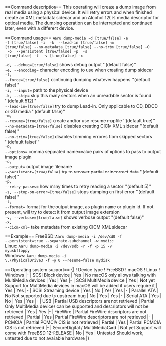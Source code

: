 ==Command description==
This operating will create a dump image from real media using a physical device. It will retry errors and when finished create an XML metadata sidecar and an Alcohol 120% media descriptor for optical media. The dumping operation can be interrupted and continued later, even with a different device.

==Command usage==
<code>Aaru dump-media -d [true/false] -e <encoding> -f [true/false] -i <device path> -k <sectors> --lead-in [true/false] -m [true/false] --no-metadata [true/false] --no-trim [true/false] -O <options> -o <filename> --persistent [true/false] -p <passes> -s [true/false] -t <plugin> -v [true/false] -x <xml sidecar></code>

<code>-d, --debug=[true/false]</code> shows debug output ''(default false)''<br />
<code>-e, --encoding=<encoding></code> character encoding to use when creating dump sidecar<br />
<code>-f, --force=[true/false]</code> continuing dumping whatever happens ''(default false)''<br />
<code>-i, --input=<device path></code> path to the physical device<br />
<code>-k, --skip=<sectors></code> skip this many sectors when an unreadable sector is found ''(default 512)''<br />
<code>--lead-in=[true/false]</code> try to dump Lead-in. Only applicable to CD, DDCD or GD media ''(default false)''<br />
<code>-m, --resume=[true/false]</code> create and/or use resume mapfile ''(default true)''<br />
<code>--no-metadata=[true/false]</code> disables creating CICM XML sidecar ''(default false)''<br />
<code>--no-trim=[true/false]</code> disables trimming errores from skipped sectors ''(default false)''<br />
<code>-O, --options=<options></code> comma separated name=value pairs of options to pass to output image plugin<br />
<code>-o, --output=<filename></code> output image filename<br />
<code>--persistent=[true/false]</code> try to recover partial or incorrect data ''(default false)''<br />
<code>-p, --retry-passes=<passes></code> how many times to retry reading a sector ''(default 5)''<br />
<code>-s, --stop-on-error=[true/false]</code> stops dumping on first error ''(default false)''<br />
<code>-t, --format=<plugin></code> format for the output image, as plugin name or plugin id. If not present, will try to detect it from output image extension<br/>
<code>-v, --verbose=[true/false]</code> shows verbose output ''(default false)''<br />
<code>-x, --cicm-xml=<xml sidecar></code> take metadata from existing CICM XML sidecar<br />

==Example==
FreeBSD: <code>Aaru dump-media -i /dev/cd0 -f --persistent=true --separate-subchannel -w mydisc</code><br />
Linux: <code>Aaru dump-media -i /dev/sdb -r -f -p 15 -w myusbfloppy</code><br />
Windows: <code>Aaru dump-media -i \\.\PhysicalDrive3 -f -p 0 --resume=false mydisk</code><br />

==Operating system support==
{|
! Device type
! FreeBSD
! macOS
! Linux
! Windows
|-
| SCSI Block device
| Yes
| No <ref name="macOS permissions">macOS only allows talking with MultiMedia devices</ref>
| Yes
| Yes
|-
| SCSI MultiMedia device
| Yes
| Not yet <ref name="macOS users">Support for MultiMedia devices in macOS will be added if users require it</ref>
| Yes
| Yes
|-
| SCSI Streaming device
| Yes
| No <ref name="macOS permissions"/>
| Yes
| Yes
|-
| Parallel ATA
| No <ref name="FreeBSD bug">Not supported due to upstream bug</ref>
| No <ref name="macOS permissions"/>
| Yes
| Yes
|-
| Serial ATA
| Yes
| No <ref name="macOS permissions"/>
| Yes
| Yes
|-
| USB
| Partial <ref name="usb">USB descriptors are not retrieved</ref>
| Partial <ref name="macOS">Only MultiMedia devices can be supported and descriptors will not be retrieved</ref>
| Yes
| Yes
|-
| FireWire
| Partial <ref name="firewire">FireWire descriptors are not retrieved</ref>
| Partial <ref name="macOS"/>
| Yes
| Partial <ref name="firewire">FireWire descriptors are not retrieved</ref>
|-
| PCMCIA
| Partial <ref name="pcmcia">PCMCIA CIS is not retrieved</ref>
| Partial <ref name="macOS"/>
| Yes
| Partial <ref name="pcmcia">PCMCIA CIS is not retrieved</ref>
|-
| SecureDigital / MultiMediaCard
| Not yet <ref name="FreeBSD sd">Support will come with FreeBSD 12-RELEASE</ref>
| No <ref name="macOS permissions"/>
| Yes
| Untested <ref name="Windows sd">Should work, untested due to not available hardware</ref>
|}

<references/>
